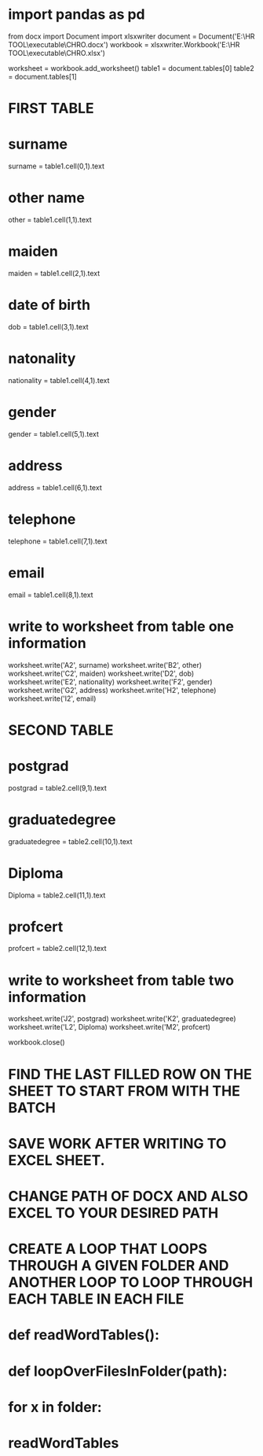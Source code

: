 # import pandas as pd
from docx import Document
import xlsxwriter 
document = Document('E:\HR TOOL\executable\CHRO.docx')
workbook = xlsxwriter.Workbook('E:\HR TOOL\executable\CHRO.xlsx')

worksheet = workbook.add_worksheet()
table1 = document.tables[0]
table2 = document.tables[1]

# FIRST TABLE
# surname
surname = table1.cell(0,1).text
# other name
other = table1.cell(1,1).text
# maiden
maiden = table1.cell(2,1).text
# date of birth
dob = table1.cell(3,1).text
# natonality
nationality = table1.cell(4,1).text
# gender
gender = table1.cell(5,1).text
# address
address = table1.cell(6,1).text
# telephone
telephone = table1.cell(7,1).text
# email
email = table1.cell(8,1).text



# write to worksheet from table one information

worksheet.write('A2', surname)
worksheet.write('B2', other)
worksheet.write('C2', maiden)
worksheet.write('D2', dob)
worksheet.write('E2', nationality)
worksheet.write('F2', gender)
worksheet.write('G2', address)
worksheet.write('H2', telephone)
worksheet.write('I2', email)


# SECOND TABLE

# postgrad
postgrad = table2.cell(9,1).text
# graduatedegree
graduatedegree = table2.cell(10,1).text
# Diploma
Diploma = table2.cell(11,1).text
# profcert
profcert = table2.cell(12,1).text

# write to worksheet from table two information
worksheet.write('J2', postgrad)
worksheet.write('K2', graduatedegree)
worksheet.write('L2', Diploma)
worksheet.write('M2', profcert)

workbook.close()


# FIND THE LAST FILLED ROW ON THE SHEET TO START FROM WITH THE BATCH

# SAVE WORK AFTER WRITING TO EXCEL SHEET.

# CHANGE PATH OF DOCX AND ALSO EXCEL TO YOUR DESIRED PATH

# CREATE A LOOP THAT LOOPS THROUGH A GIVEN FOLDER AND ANOTHER LOOP TO LOOP THROUGH EACH TABLE IN EACH FILE


# def readWordTables():


# def loopOverFilesInFolder(path):
#   for x in folder:
#     readWordTables
